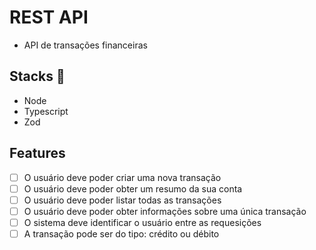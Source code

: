 # REST API

- API de transações financeiras

## Stacks :robot:

- Node
- Typescript
- Zod

## Features

- [ ] O usuário deve poder criar uma nova transação
- [ ] O usuário deve poder obter um resumo da sua conta
- [ ] O usuário deve poder listar todas as transações
- [ ] O usuário deve poder obter informações sobre uma única transação
- [ ] O sistema deve identificar o usuário entre as requesições
- [ ] A transação pode ser do tipo: crédito ou débito
